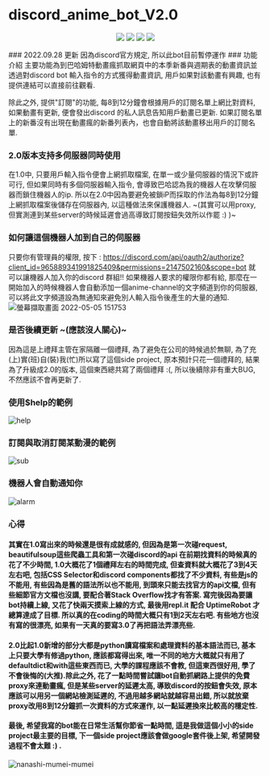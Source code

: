 # discord_anime_bot_V2.0

<p align="center">

<img src="https://img.shields.io/badge/made%20by-Alone-blue.svg" >

<img src="https://img.shields.io/badge/python-3.10.2-green.svg">
  
<img src="https://img.shields.io/badge/discord.py-1.7.3-green.svg">
 
<img src="https://badges.frapsoft.com/os/v1/open-source.svg?v=103" >

</p>
### 2022.09.28 更新
因為discord官方規定, 所以此bot目前暫停運作
### 功能介紹
主要功能為到巴哈姆特動畫瘋抓取網頁中的本季新番與週期表的動畫資訊並透過對discord bot 輸入指令的方式獲得動畫資訊, 用戶如果對該動畫有興趣, 也有提供連結可以直接前往觀看.

除此之外, 提供"訂閱"的功能, 每8到12分鐘會根據用戶的訂閱名單上網比對資料, 如果動畫有更新, 便會發出discord 的私人訊息告知用戶動畫已更新.
如果訂閱名單上的新番沒有出現在動畫瘋的新番列表內，也會自動將該動畫移出用戶的訂閱名單.

### 2.0版本支持多伺服器同時使用
在1.0中, 只要用戶輸入指令便會上網抓取檔案, 在單一或少量伺服器的情況下或許可行, 但如果同時有多個伺服器輸入指令, 會導致巴哈認為我的機器人在攻擊伺服器而鎖住機器人的ip.
所以在2.0中因為要避免被鎖iP而採取的作法為每8到12分鐘上網抓取檔案後儲存在伺服器內, 以這種做法來保護機器人.
~(其實可以用proxy, 但實測連到某些server的時候延遲會過高導致訂閱按鈕失效所以作罷 :) )~

### 如何讓這個機器人加到自己的伺服器
只要你有管理員的權限, 按下 : https://discord.com/api/oauth2/authorize?client_id=965889341991825409&permissions=2147502160&scope=bot 就可以讓機器人加入你的discord 群組!!
如果機器人要求的權限你都有給, 那麼在一開始加入的時候機器人會自動添加一個anime-channel的文字頻道到你的伺服器, 可以將此文字頻道設為無通知來避免別人輸入指令後產生的大量的通知.
![螢幕擷取畫面 2022-05-05 151753](https://user-images.githubusercontent.com/90964498/166877800-56491f9f-0eb6-4a19-b0cf-9a62eb60414f.jpg)

### 是否後續更新 ~(應該沒人關心)~
因為這是上禮拜主管在家隔離一個禮拜, 為了避免在公司的時候過於無聊, 為了充(上)實(班)自(裝)我(忙)所以寫了這個side project, 原本預計只花一個禮拜的, 結果為了升級成2.0的版本, 這個東西總共寫了兩個禮拜 :(, 所以後續除非有重大BUG, 不然應該不會再更新了.

### 使用$help的範例
![help](https://user-images.githubusercontent.com/90964498/166421108-dcec8838-60a1-40e0-a832-0a10d9d54e9d.gif)

### 訂閱與取消訂閱某動漫的範例
![sub](https://user-images.githubusercontent.com/90964498/166874343-0a1af364-e6be-4565-9267-168b1d9ef8a8.gif)

### 機器人會自動通知你
![alarm](https://user-images.githubusercontent.com/90964498/166874204-902ceadc-7a78-4f9b-a186-b3428cd14cd3.jpg)

### 心得
#### 其實在1.0寫出來的時候還是很有成就感的, 但因為是第一次碰request, beautifulsoup這些爬蟲工具和第一次碰discord的api 在前期找資料的時候真的花了不少時間, 1.0大概花了1個禮拜左右的時間完成, 但查資料就大概花了3到4天左右吧, 包括CSS Selector和discord components都找了不少資料, 有些是js的不能用, 有些因為是舊的語法所以也不能用, 到頭來只能去找官方的api文檔, 但有些細節官方文檔也沒講, 要配合著Stack Overflow找才有答案. 寫完後因為要讓bot持續上線, 又花了快兩天摸索上線的方式, 最後用repl.it 配合 UptimeRobot 才總算達成了目標. 所以真的在coding的時間大概只有1到2天左右吧. 有些地方也沒有寫的很漂亮, 如果有一天真的要寫3.0了再把語法弄漂亮些.

#### 2.0比起1.0新增的部分大都是python讀寫檔案和處理資料的基本語法而已, 基本上只要大學有修過python, 應該都寫得出來, 唯一不同的地方大概就只有用了defaultdict和with這些東西而已, 大學的課程應該不會教, 但這東西很好用, 學了不會後悔的(大推).除此之外, 花了一點時間嘗試讓bot自動抓網路上提供的免費proxy來連動畫瘋, 但是某些server的延遲太高, 導致discord的按鈕會失效, 原本應該可以用另一個網站檢測延遲的, 不過用越多網站就越容易出錯, 所以就放棄proxy改用8到12分鐘抓一次資料的方式來運作, 以一點延遲換來比較高的穩定性.

#### 最後, 希望我寫的bot能在日常生活幫你節省一點時間, 這是我做這個小小的side project最主要的目標, 下一個side project應該會做google套件後上架, 希望開發過程不會太難 :) .

![nanashi-mumei-mumei](https://user-images.githubusercontent.com/90964498/166890826-c5763d34-179d-4eda-95d5-533aadbeae08.gif)

